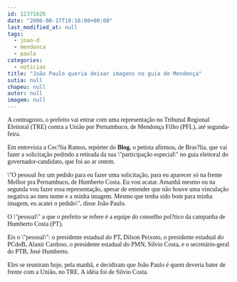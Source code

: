 ```yaml
---
id: 12371626
date: "2006-08-17T19:16:00+00:00"
last_modified_at: null
tags:
  - joao-d
  - mendonca
  - paulo
categories:
  - noticias
title: "João Paulo queria deixar imagens no guia de Mendonça"
sutia: null
chapeu: null
autor: null
imagem: null
---
```

<p><P><FONT face=Verdana>A contragosto, o prefeito vai entrar com uma representação no Tribunal Regional Eleitoral (TRE) contra a União por Pernambuco, de Mendonça Filho (PFL), até segunda-feira. </FONT></P></p>
<p><P><FONT face=Verdana>Em entrevista a Cec?lia Ramos, repórter do <STRONG>Blog</STRONG>, o petista afirmou, de Bras?lia, que vai fazer a solicitação pedindo a retirada da sua \"participação especial\" no guia eleitoral do governador-candidato, que foi ao ar ontem.</FONT></P><B></B></p>
<p><P><FONT face=Verdana>\"O pessoal fez um pedido para eu fazer uma solicitação, para eu aparecer só na frente Melhor pra Pernambuco, de Humberto Costa. Eu vou acatar. Amanhã mesmo ou na segunda vou fazer essa representação, apesar de entender que não houve uma vinculação negativa ao meu nome e a minha imagem. Mesmo que tenha sido bom para minha imagem, eu acatei o pedido\", disse João Paulo.</FONT></P></p>
<p><P><FONT face=Verdana>O \"pessoal\" a que o prefeito se refere é a equipe do conselho pol?tico da campanha de Humberto Costa (PT). </FONT></P></p>
<p><P><FONT face=Verdana>Eis o \"pessoal\": o presidente estadual do PT, Dilson Peixoto, o presidente estadual do PCdoB, Alanir Cardoso, o presidente estadual do PMN, Silvio Costa, e o secretário-geral do PTB, José Humberto. </FONT></P></p>
<p><P><FONT face=Verdana>Eles se reuniram hoje, pela manhã, e decidiram que João Paulo é quem deveria bater de frente com a União, no TRE. A idéia foi de Silvio Costa.</FONT></P> </p>
